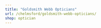 ```yaml
---
title: "Goldsmith Webb Opticians"
url: /chelmsford/goldsmith-webb-opticians/
shop: optician
---
```

